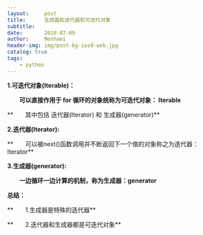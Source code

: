 ```yaml
---
layout:     post
title:      生成器和迭代器和可迭代对象
subtitle:   
date:       2018-07-09
author:     Menhaei
header-img: img/post-bg-ios9-web.jpg
catalog: true
tags:
    - python
---
```

**1.可迭代对象(Iterable)：**

　　**可以直接作用于 for 循环的对象统称为可迭代对象： Iterable** 

**　　其中包括 迭代器(Iterator) 和 生成器(generator)**

**2.迭代器(Iterator):**

**　　可以被next()函数调用并不断返回下一个值的对象称之为迭代器：Iterator**

**3.生成器(generator):**

　　**一边循环一边计算的机制，称为生成器：generator**

**总结：**

**　　1.生成器是特殊的迭代器**

**　　2.迭代器和生成器都是可迭代对象**
